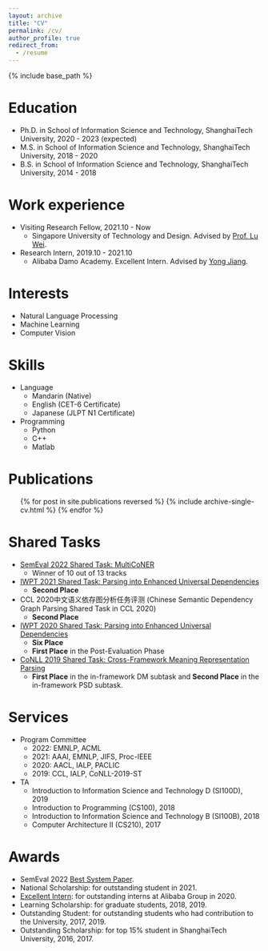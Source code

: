 ```yaml
---
layout: archive
title: "CV"
permalink: /cv/
author_profile: true
redirect_from:
  - /resume
---
```


{% include base_path %}

Education
======
* Ph.D. in School of Information Science and Technology, ShanghaiTech University, 2020 - 2023 (expected)
* M.S. in School of Information Science and Technology, ShanghaiTech University, 2018 - 2020
* B.S. in School of Information Science and Technology, ShanghaiTech University, 2014 - 2018

Work experience
======
* Visiting Research Fellow, 2021.10 - Now
  * Singapore University of Technology and Design. Advised by [Prof. Lu Wei](https://istd.sutd.edu.sg/people/faculty/lu-wei).
* Research Intern, 2019.10 - 2021.10
  * Alibaba Damo Academy. Excellent Intern. Advised by [Yong Jiang](http://jiangyong.site).

Interests
======
* Natural Language Processing
* Machine Learning
* Computer Vision

Skills
======
* Language
  * Mandarin (Native)
  * English (CET-6 Certificate)
  * Japanese (JLPT N1 Certificate)
* Programming
  * Python
  * C++
  * Matlab

Publications
======
  <ul>{% for post in site.publications reversed %}
    {% include archive-single-cv.html %}
  {% endfor %}</ul>
  
<!-- Talks
======
  <ul>{% for post in site.talks %}
    {% include archive-single-talk-cv.html %}
  {% endfor %}</ul>
  
Teaching
======
  <ul>{% for post in site.teaching %}
    {% include archive-single-cv.html %}
  {% endfor %}</ul> -->
  
Shared Tasks
======
* [SemEval 2022 Shared Task: MultiCoNER](https://wangxinyu0922.github.io/publication/semeval-2022-kb)
  * Winner of 10 out of 13 tracks
* [IWPT 2021 Shared Task: Parsing into Enhanced Universal Dependencies](https://wangxinyu0922.github.io/publication/iwpt-2021-enhanced)
  * **Second Place**
* CCL 2020中文语义依存图分析任务评测 (Chinese Semantic Dependency Graph Parsing Shared Task in CCL 2020)
  * **Second Place**
* [IWPT 2020 Shared Task: Parsing into Enhanced Universal Dependencies](https://wangxinyu0922.github.io/publication/iwpt-2020-enhanced)
  * **Six Place**
  * **First Place** in the Post-Evaluation Phase
* [CoNLL 2019 Shared Task: Cross-Framework Meaning Representation Parsing](https://wangxinyu0922.github.io/publication/conll-2019-shanghaitech)
  * **First Place** in the in-framework DM subtask and **Second Place** in the in-framework PSD subtask.


Services
======
* Program Committee
  * 2022: EMNLP, ACML
  * 2021: AAAI, EMNLP, JIFS, Proc-IEEE
  * 2020: AACL, IALP, PACLIC
  * 2019: CCL, IALP, CoNLL-2019-ST
* TA
  * Introduction to Information Science and Technology D (SI100D), 2019
  * Introduction to Programming (CS100), 2018
  * Introduction to Information Science and Technology B (SI100B), 2018
  * Computer Architecture II (CS210), 2017


Awards
======
* SemEval 2022 [Best System Paper](https://semeval.github.io/SemEval2022/awards).
* National Scholarship: for outstanding student in 2021.
* [Excellent Intern](https://damo.alibaba.com/events/114): for outstanding interns at Alibaba Group in 2020.
* Learning Scholarship: for graduate students, 2018, 2019.
* Outstanding Student: for outstanding students who had contribution to the University, 2017, 2019.
* Outstanding Scholarship: for top 15% student in ShanghaiTech University, 2016, 2017.
